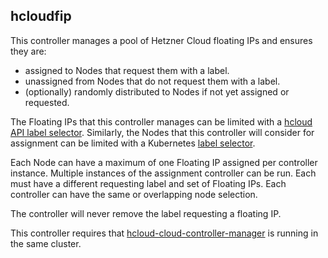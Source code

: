 ## hcloudfip

This controller manages a pool of Hetzner Cloud floating IPs and ensures they are:

* assigned to Nodes that request them with a label.
* unassigned from Nodes that do not request them with a label.
* (optionally) randomly distributed to Nodes if not yet assigned or requested.

The Floating IPs that this controller manages can be limited with a [hcloud API label selector](https://docs.hetzner.cloud/#label-selector). Similarly, the Nodes that this controller will consider for assignment can be limited with a Kubernetes [label selector](https://kubernetes.io/docs/concepts/overview/working-with-objects/labels).

Each Node can have a maximum of one Floating IP assigned per controller instance. Multiple instances of the assignment controller can be run. Each must have a different requesting label and set of Floating IPs. Each controller can have the same or overlapping node selection.

The controller will never remove the label requesting a floating IP.

This controller requires that [hcloud-cloud-controller-manager](https://github.com/hetznercloud/hcloud-cloud-controller-manager) is running in the same cluster.
